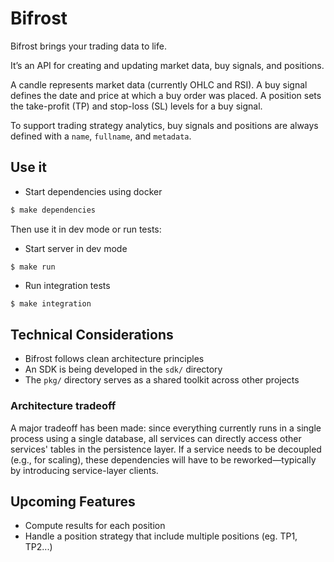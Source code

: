 # Bifrost

Bifrost brings your trading data to life.

It’s an API for creating and updating market data, buy signals, and positions.

A candle represents market data (currently OHLC and RSI).
A buy signal defines the date and price at which a buy order was placed.
A position sets the take-profit (TP) and stop-loss (SL) levels for a buy signal.

To support trading strategy analytics, buy signals and positions are always defined with a `name`, `fullname`, and `metadata`.

## Use it 


- Start dependencies using docker
```bash
$ make dependencies
```

Then use it in dev mode or run tests:
- Start server in dev mode
```
$ make run
```

- Run integration tests
```bash
$ make integration
```

## Technical Considerations

- Bifrost follows clean architecture principles
- An SDK is being developed in the `sdk/` directory
- The `pkg/` directory serves as a shared toolkit across other projects

### Architecture tradeoff
A major tradeoff has been made: since everything currently runs in a single process using a single database, all services can directly access other services' tables in the persistence layer. If a service needs to be decoupled (e.g., for scaling), these dependencies will have to be reworked—typically by introducing service-layer clients.

## Upcoming Features

- Compute results for each position
- Handle a position strategy that include multiple positions (eg. TP1, TP2...)
